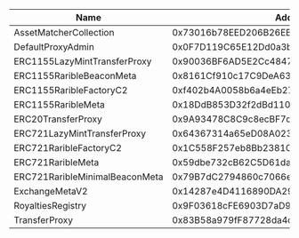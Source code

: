  Name | Address | Url 
 --- | --- | ---
 AssetMatcherCollection | 0x73016b78EED206B26EBB652F5d2E2700cB0530CB | https://evm.hyperstats.xyz/address/0x73016b78EED206B26EBB652F5d2E2700cB0530CB 
 DefaultProxyAdmin | 0x0F7D119C65E12Dd0a3bBF1136afc8449CBaC2d3A | https://evm.hyperstats.xyz/address/0x0F7D119C65E12Dd0a3bBF1136afc8449CBaC2d3A 
 ERC1155LazyMintTransferProxy | 0x90036BF6AD5E2Cc48473044B7938a433b66c3901 | https://evm.hyperstats.xyz/address/0x90036BF6AD5E2Cc48473044B7938a433b66c3901 
 ERC1155RaribleBeaconMeta | 0x8161Cf910c17C9DeA638fFd842F87385cd5f1aa6 | https://evm.hyperstats.xyz/address/0x8161Cf910c17C9DeA638fFd842F87385cd5f1aa6 
 ERC1155RaribleFactoryC2 | 0xf402b4A0058b6a4eEb27B39442E4A3a0C7Ac9f1C | https://evm.hyperstats.xyz/address/0xf402b4A0058b6a4eEb27B39442E4A3a0C7Ac9f1C 
 ERC1155RaribleMeta | 0x18DdB853D32f2dBd11054d5C0ffB68d41D18AE50 | https://evm.hyperstats.xyz/address/0x18DdB853D32f2dBd11054d5C0ffB68d41D18AE50 
 ERC20TransferProxy | 0x9A93478C8C9c8ecBF7db2f098AEDE82dBB0e6306 | https://evm.hyperstats.xyz/address/0x9A93478C8C9c8ecBF7db2f098AEDE82dBB0e6306 
 ERC721LazyMintTransferProxy | 0x64367314a65eD08A0232DaEA3437C7babf0f945E | https://evm.hyperstats.xyz/address/0x64367314a65eD08A0232DaEA3437C7babf0f945E 
 ERC721RaribleFactoryC2 | 0x1C558F257eb8Bb2381C2C140e8e6fd5bBab3ED51 | https://evm.hyperstats.xyz/address/0x1C558F257eb8Bb2381C2C140e8e6fd5bBab3ED51 
 ERC721RaribleMeta | 0x59dbe732cB62C5D61da15Fd9F129b996A1313691 | https://evm.hyperstats.xyz/address/0x59dbe732cB62C5D61da15Fd9F129b996A1313691 
 ERC721RaribleMinimalBeaconMeta | 0x79B7dC2794860c7066e020a9d90f21FA0c8BEe83 | https://evm.hyperstats.xyz/address/0x79B7dC2794860c7066e020a9d90f21FA0c8BEe83 
 ExchangeMetaV2 | 0x14287e4D4116890DA29A4bbD64834266866229E4 | https://evm.hyperstats.xyz/address/0x14287e4D4116890DA29A4bbD64834266866229E4 
 RoyaltiesRegistry | 0x9F03618cFE6903D7aD9DC404b38b302F507eaA0d | https://evm.hyperstats.xyz/address/0x9F03618cFE6903D7aD9DC404b38b302F507eaA0d 
 TransferProxy | 0x83B58a979fF87728da4c5AB8a1A2C6F4a28Af0Fd | https://evm.hyperstats.xyz/address/0x83B58a979fF87728da4c5AB8a1A2C6F4a28Af0Fd 
